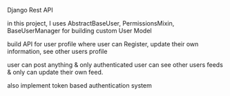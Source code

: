 Django Rest API

in this project, I uses AbstractBaseUser, PermissionsMixin, BaseUserManager for building custom User Model

build API for user profile where user can Register, update their own information, see other users profile

user can post anything & only authenticated user can see other users feeds & only can update their own feed.

also implement token based authentication system
